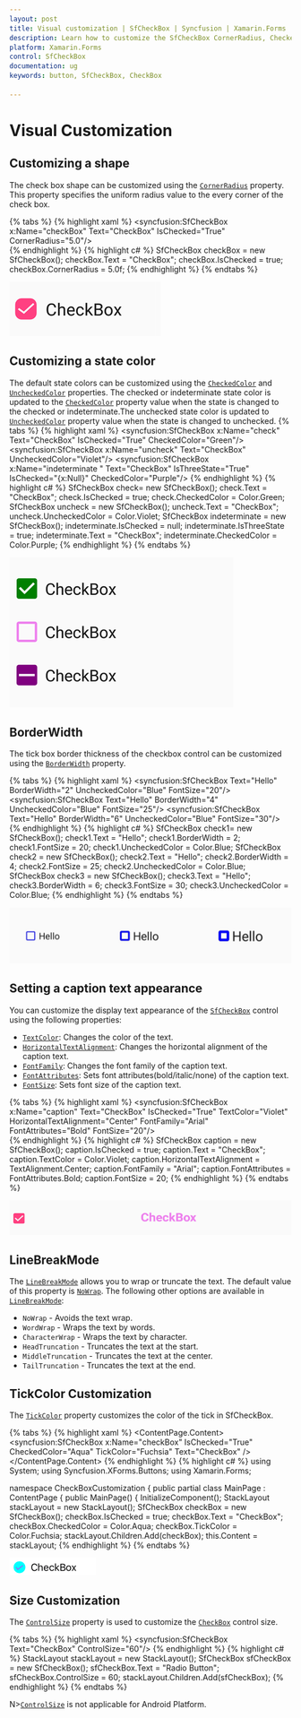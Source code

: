 ```yaml
---
layout: post
title: Visual customization | SfCheckBox | Syncfusion | Xamarin.Forms
description: Learn how to customize the SfCheckBox CornerRadius, CheckedColor, UncheckedColor, BorderWidth, and Text.
platform: Xamarin.Forms
control: SfCheckBox
documentation: ug 
keywords: button, SfCheckBox, CheckBox

---
```


# Visual Customization

## Customizing a shape
The check box shape can be customized using the [`CornerRadius`](https://help.syncfusion.com/cr/cref_files/xamarin/Syncfusion.Buttons.XForms~Syncfusion.XForms.Buttons.SfCheckBox~CornerRadius.html) property. This property specifies the uniform radius value to the every corner of the check box.

{% tabs %}
{% highlight xaml %}
<syncfusion:SfCheckBox x:Name="checkBox" Text="CheckBox" IsChecked="True" CornerRadius="5.0"/>            
{% endhighlight %}
{% highlight c# %}
SfCheckBox checkBox = new SfCheckBox();
checkBox.Text = "CheckBox";
checkBox.IsChecked = true;
checkBox.CornerRadius = 5.0f;
{% endhighlight %}
{% endtabs %}

![CheckBox CornerRadius](Images/Radius.png)

## Customizing a state color
The default state colors can be customized using the [`CheckedColor`](https://help.syncfusion.com/cr/cref_files/xamarin/Syncfusion.Buttons.XForms~Syncfusion.XForms.Buttons.ToggleButton~CheckedColor.html) and [`UncheckedColor`](https://help.syncfusion.com/cr/cref_files/xamarin/Syncfusion.Buttons.XForms~Syncfusion.XForms.Buttons.ToggleButton~UncheckedColor.html) properties. The checked or indeterminate state color is updated to the [`CheckedColor`](https://help.syncfusion.com/cr/cref_files/xamarin/Syncfusion.Buttons.XForms~Syncfusion.XForms.Buttons.ToggleButton~CheckedColor.html) property value when the state is changed to the checked or indeterminate.The unchecked state color is updated to [`UncheckedColor`](https://help.syncfusion.com/cr/cref_files/xamarin/Syncfusion.Buttons.XForms~Syncfusion.XForms.Buttons.ToggleButton~UncheckedColor.html) property value when the state is changed to unchecked. 
{% tabs %}
{% highlight xaml %}
<syncfusion:SfCheckBox x:Name="check" Text="CheckBox" IsChecked="True" CheckedColor="Green"/>
<syncfusion:SfCheckBox x:Name="uncheck" Text="CheckBox" UncheckedColor="Violet"/>
<syncfusion:SfCheckBox x:Name="indeterminate " Text="CheckBox" IsThreeState="True" IsChecked="{x:Null}" CheckedColor="Purple"/> 
{% endhighlight %}
{% highlight c# %}
SfCheckBox check= new SfCheckBox();
check.Text = "CheckBox";
check.IsChecked = true;
check.CheckedColor = Color.Green;
SfCheckBox uncheck = new SfCheckBox();
uncheck.Text = "CheckBox";
uncheck.UncheckedColor = Color.Violet;
SfCheckBox indeterminate = new SfCheckBox();
indeterminate.IsChecked = null;
indeterminate.IsThreeState = true;
indeterminate.Text = "CheckBox";
indeterminate.CheckedColor = Color.Purple;
{% endhighlight %}
{% endtabs %}

![CheckedColor and UncheckedColor in Checkbox](Images/StateColor.png)

## BorderWidth
The tick box border thickness of the checkbox control can be customized using the [`BorderWidth`](https://help.syncfusion.com/cr/cref_files/xamarin/Syncfusion.Buttons.XForms~Syncfusion.XForms.Buttons.ToggleButton~BorderWidth.html) property.  

{% tabs %}
{% highlight xaml %}
<syncfusion:SfCheckBox Text="Hello" BorderWidth="2" UncheckedColor="Blue" FontSize="20"/>
<syncfusion:SfCheckBox Text="Hello" BorderWidth="4" UncheckedColor="Blue" FontSize="25"/>
<syncfusion:SfCheckBox Text="Hello" BorderWidth="6" UncheckedColor="Blue" FontSize="30"/>            
{% endhighlight %}
{% highlight c# %}
SfCheckBox check1= new SfCheckBox();
check1.Text = "Hello";
check1.BorderWidth = 2;
check1.FontSize = 20;
check1.UncheckedColor = Color.Blue;
SfCheckBox check2 = new SfCheckBox();
check2.Text = "Hello";
check2.BorderWidth = 4;
check2.FontSize = 25;
check2.UncheckedColor = Color.Blue;
SfCheckBox check3 = new SfCheckBox();
check3.Text = "Hello";
check3.BorderWidth = 6;
check3.FontSize = 30;
check3.UncheckedColor = Color.Blue;
{% endhighlight %}
{% endtabs %}

![CheckBox BorderWidth](Images/BorderWidth.png)

## Setting a caption text appearance 
You can customize the display text appearance of the [`SfCheckBox`](https://help.syncfusion.com/cr/xamarin/Syncfusion.Buttons.XForms~Syncfusion.XForms.Buttons.SfCheckBox.html) control using the following properties:

* [`TextColor`](https://help.syncfusion.com/cr/cref_files/xamarin/Syncfusion.Buttons.XForms~Syncfusion.XForms.Buttons.ToggleButton~TextColor.html): Changes the color of the text.
* [`HorizontalTextAlignment`](https://help.syncfusion.com/cr/cref_files/xamarin/Syncfusion.Buttons.XForms~Syncfusion.XForms.Buttons.ToggleButton~HorizontalTextAlignment.html): Changes the horizontal alignment of the caption text.
* [`FontFamily`](https://help.syncfusion.com/cr/cref_files/xamarin/Syncfusion.Buttons.XForms~Syncfusion.XForms.Buttons.ToggleButton~FontFamily.html): Changes the font family of the caption text.
* [`FontAttributes`](https://help.syncfusion.com/cr/cref_files/xamarin/Syncfusion.Buttons.XForms~Syncfusion.XForms.Buttons.ToggleButton~FontAttributes.html): Sets font attributes(bold/italic/none) of the caption text.
* [`FontSize`](https://help.syncfusion.com/cr/cref_files/xamarin/Syncfusion.Buttons.XForms~Syncfusion.XForms.Buttons.ToggleButton~FontSize.html): Sets font size of the caption text.

{% tabs %}
{% highlight xaml %}
<syncfusion:SfCheckBox x:Name="caption" Text="CheckBox" IsChecked="True" TextColor="Violet" HorizontalTextAlignment="Center" FontFamily="Arial" FontAttributes="Bold" FontSize="20"/>           
{% endhighlight %}
{% highlight c# %}
SfCheckBox caption = new SfCheckBox();
caption.IsChecked = true;
caption.Text = "CheckBox";
caption.TextColor = Color.Violet;
caption.HorizontalTextAlignment = TextAlignment.Center;
caption.FontFamily = "Arial";
caption.FontAttributes = FontAttributes.Bold;
caption.FontSize = 20;
{% endhighlight %}
{% endtabs %}

![CheckBox TextAppearance](Images/CaptionAppearance.png)

## LineBreakMode
The [`LineBreakMode`](https://help.syncfusion.com/cr/cref_files/xamarin/Syncfusion.Buttons.XForms~Syncfusion.XForms.Buttons.ToggleButton~LineBreakMode.html) allows you to wrap or truncate the text. The default value of this property is [`NoWrap`](https://help.syncfusion.com/cr/cref_files/xamarin/Syncfusion.Buttons.XForms~Syncfusion.XForms.Buttons.LineBreakMode.html). The following other options are available in [`LineBreakMode`](https://help.syncfusion.com/cr/cref_files/xamarin/Syncfusion.Buttons.XForms~Syncfusion.XForms.Buttons.ToggleButton~LineBreakMode.html):

 * `NoWrap` - Avoids the text wrap. 
 * `WordWrap` - Wraps the text by words.
 * `CharacterWrap` - Wraps the text by character.
 * `HeadTruncation` - Truncates the text at the start.
 * `MiddleTruncation` - Truncates the text at the center.
 * `TailTruncation` - Truncates the text at the end.
 
## TickColor Customization
The [`TickColor`](https://help.syncfusion.com/cr/cref_files/xamarin/Syncfusion.Buttons.XForms~Syncfusion.XForms.Buttons.SfCheckBox~TickColor.html) property customizes the color of the tick in SfCheckBox.

{% tabs %}
{% highlight xaml %}
<ContentPage xmlns="http://xamarin.com/schemas/2014/forms"
             xmlns:x="http://schemas.microsoft.com/winfx/2009/xaml"
             xmlns:syncfusion="clr-namespace:Syncfusion.XForms.Buttons;assembly=Syncfusion.Buttons.XForms"  x:Class="CheckBoxCustomization.checkbox">
     <ContentPage.Content>
            <StackLayout>
                <syncfusion:SfCheckBox x:Name="checkBox" IsChecked="True" CheckedColor="Aqua" TickColor="Fuchsia" Text="CheckBox" />
            </StackLayout>
        </ContentPage.Content>
</ContentPage>
{% endhighlight %}
{% highlight c# %}
using System;
using Syncfusion.XForms.Buttons;
using Xamarin.Forms;

namespace CheckBoxCustomization
{
    public partial class MainPage : ContentPage
    {
        public MainPage()
        {
            InitializeComponent();
            StackLayout stackLayout = new StackLayout();
            SfCheckBox checkBox = new SfCheckBox();
            checkBox.IsChecked = true;
            checkBox.Text = "CheckBox";
            checkBox.CheckedColor = Color.Aqua;
            checkBox.TickColor = Color.Fuchsia;
            stackLayout.Children.Add(checkBox);
            this.Content = stackLayout;
{% endhighlight %}
{% endtabs %}

![SfCheckBox with TickColor](Images/TickColor.png)

## Size Customization

The [`ControlSize`](https://help.syncfusion.com/cr/cref_files/xamarin/Syncfusion.Buttons.XForms~Syncfusion.XForms.Buttons.ToggleButton~ControlSize.html) property is used to customize the [`CheckBox`](https://help.syncfusion.com/cr/xamarin/Syncfusion.Buttons.XForms~Syncfusion.XForms.Buttons.SfCheckBox.html) control size.

{% tabs %}
{% highlight xaml %}
<StackLayout>
    <syncfusion:SfCheckBox Text="CheckBox" ControlSize="60"/>
</StackLayout>
{% endhighlight %}
{% highlight c# %}
StackLayout stackLayout = new StackLayout();
SfCheckBox  sfCheckBox  = new SfCheckBox();
sfCheckBox.Text = "Radio Button";
sfCheckBox.ControlSize = 60;
stackLayout.Children.Add(sfCheckBox);
{% endhighlight %}
{% endtabs %}

N>[`ControlSize`](https://help.syncfusion.com/cr/cref_files/xamarin/Syncfusion.Buttons.XForms~Syncfusion.XForms.Buttons.ToggleButton~ControlSize.html) is not applicable for Android Platform.